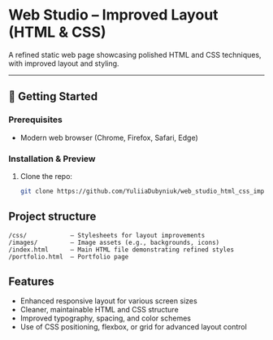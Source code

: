 # Web Studio – Improved Layout (HTML & CSS)

A refined static web page showcasing polished HTML and CSS techniques, with improved layout and styling.

---

## 🚀 Getting Started

### Prerequisites
- Modern web browser (Chrome, Firefox, Safari, Edge)

### Installation & Preview
1. Clone the repo:
   ```bash
   git clone https://github.com/YuliiaDubyniuk/web_studio_html_css_improved.git
## Project structure
```
/css/            — Stylesheets for layout improvements
/images/         — Image assets (e.g., backgrounds, icons)
/index.html      — Main HTML file demonstrating refined styles
/portfolio.html  — Portfolio page
```

## Features
- Enhanced responsive layout for various screen sizes
- Cleaner, maintainable HTML and CSS structure
- Improved typography, spacing, and color schemes
- Use of CSS positioning, flexbox, or grid for advanced layout control


